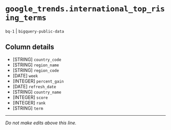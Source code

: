 # `google_trends.international_top_rising_terms`
`bq-1` | `bigquery-public-data`

## Column details
* [STRING]    `country_code`
* [STRING]    `region_name`
* [STRING]    `region_code`
* [DATE]      `week`
* [INTEGER]   `percent_gain`
* [DATE]      `refresh_date`
* [STRING]    `country_name`
* [INTEGER]   `score`
* [INTEGER]   `rank`
* [STRING]    `term`

-------------------------------------------------------------------------------
*Do not make edits above this line.*
